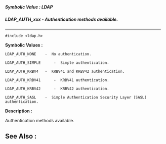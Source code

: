 ##### Symbolic Value : LDAP
##### LDAP_AUTH_xxx - Authentication methods available.
---
```
#include <ldap.h>
```

**Symbolic Values :**

	LDAP_AUTH_NONE	  -  No authentication.

	LDAP_AUTH_SIMPLE	  -  Simple authentication.

	LDAP_AUTH_KRBV4	  -  KRBV41 and KRBV42 authentication.

	LDAP_AUTH_KRBV41	  -  KRBV41 authentication.

	LDAP_AUTH_KRBV42	  -  KRBV42 authentication.

	LDAP_AUTH_SASL	  -  Simple Authentication Security Layer (SASL) authentication.


**Description :**

Authentication methods available.


**See Also :**
---
